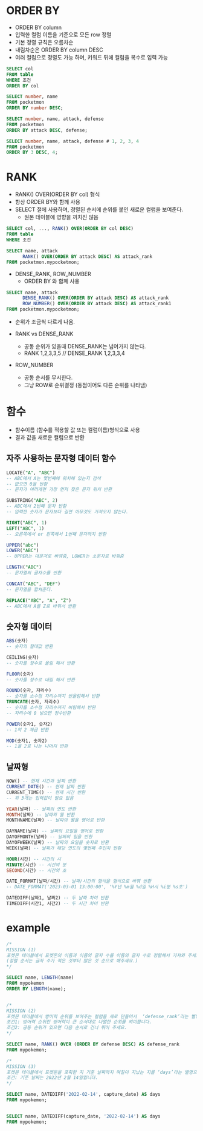 # ORDER BY
- ORDER BY column
- 입력한 컬럼 이름을 기준으로 모든 row 정렬
- 기본 정렬 규칙은 오름차순 
- 내림차순은 ORDER BY column DESC
- 여러 컬럼으로 정렬도 가능 하며, 키워드 뒤에 컬럼을 복수로 입력 가능

```SQL
SELECT col
FROM table
WHERE 조건
ORDER BY col
```

```SQL
SELECT number, name
FROM pocketmon
ORDER BY number DESC;
```

```SQL
SELECT number, name, attack, defense
FROM pocketmon
ORDER BY attack DESC, defense;
```

```SQL
SELECT number, name, attack, defense # 1, 2, 3, 4
FROM pocketmon
ORDER BY 3 DESC, 4;
```
# RANK
- RANK() OVER(ORDER BY col) 형식
- 항상 ORDER BY와 함께 사용
- SELECT 절에 사용하며, 정렬된 순서에 순위를 붙인 새로운 컬럼을 보여준다.
  - 원본 테이블에 영향을 끼치진 않음

```SQL
SELECT col, ..., RANK() OVER(ORDER BY col DESC)
FROM table
WHERE 조건
```

```SQL
SELECT name, attack
      RANK() OVER(ORDER BY attack DESC) AS attack_rank
FROM pocketmon.mypocketmon;
```

- DENSE_RANK, ROW_NUMBER 
  - ORDER BY 와 함께 사용

```SQL
SELECT name, attack
      DENSE_RANK() OVER(ORDER BY attack DESC) AS attack_rank
      ROW_NUMBER() OVER(ORDER BY attack DESC) AS attack_rank1
FROM pocketmon.mypocketmon;
```

- 순위가 조금씩 다르게 나옴.
- RANK vs DENSE_RANK 
  - 공동 순위가 있을때 DENSE_RANK는 넘어가지 않는다.
  - RANK 1,2,3,3,5  // DENSE_RANK 1,2,3,3,4

- ROW_NUMBER
  - 공동 순서를 무시한다.
  - 그냥 ROW로 순위결정 (동점이어도 다른 순위를 나타냄)

# 함수
- 함수이름 (함수를 적용할 값 또는 컬럼이름)형식으로 사용
- 결과 값을 새로운 컬럼으로 반환

## 자주 사용하는 문자형 데이터 함수
```SQL
LOCATE("A", "ABC") 
-- ABC에서 A는 몇번째에 위치해 있는지 검색 
-- 없으면 0을 반환  
-- 문자가 여러개면 가장 먼저 찾은 문자 위치 반환

SUBSTRING("ABC", 2)
-- ABC에서 2번째 문자 반환
-- 입력한 숫자가 문자보다 길면 아무것도 가져오지 않는다.

RIGHT("ABC", 1)
LEFT("ABC", 1)
-- 오른쪽에서 or 왼쪽에서 1번째 문자까지 반환

UPPER("abc")
LOWER("ABC")
-- UPPER는 대문저로 바꿔줌, LOWER는 소문자로 바꿔줌

LENGTH("ABC")
-- 문자열의 글자수를 반환

CONCAT("ABC", "DEF")
-- 문자열을 합쳐준다.

REPLACE("ABC", "A", "Z")
-- ABC에서 A를 Z로 바꿔서 반환
```

## 숫자형 데이터
```SQL
ABS(숫자)
-- 숫자의 절대값 반환

CEILING(숫자)
-- 숫자를 정수로 올림 해서 반환

FLOOR(숫자)
-- 숫자를 정수로 내림 해서 반환

ROUND(숫자, 자리수)
-- 숫자를 소수점 자리수까지 반올림해서 반환
TRUNCATE(숫자, 자리수)
-- 숫자를 소수점 자리수까지 버림해서 반환
-- 자리수에 0 넣으면 정수반환

POWER(숫자1, 숫자2)
-- 1의 2 제곱 반환

MOD(숫자1, 숫자2)
-- 1을 2로 나눈 나머지 반환
```

## 날짜형
```SQL
NOW() -- 현재 시간과 날짜 반환
CURRENT_DATE() -- 현재 날짜 반환
CURRENT_TIME() -- 현재 시간 반환
-- 위 3개는 입력값이 필요 없음

YEAR(날짜) -- 날짜의 연도 반환
MONTH(날짜) -- 날짜의 월 반환
MONTHNAME(날짜) -- 날짜의 월을 영어로 반환

DAYNAME(날짜) -- 날짜의 요일을 영어로 반환
DAYOFMONTH(날짜) -- 날짜의 일을 반환
DAYOFWEEK(날짜) -- 날짜의 요일을 숫자로 반환
WEEK(날짜) -- 날짜가 해당 연도의 몇번째 주인지 반환

HOUR(시간) -- 시간의 시 
MINUTE(시간) -- 시간의 분
SECOND(시간) -- 시간의 초

DATE_FORMAT(날짜/시간) -- 날짜/시간의 형식을 형식으로 바꿔 반환
-- DATE_FORMAT('2023-03-01 13:00:00', '%Y년 %m월 %d일 %H시 %i분 %s초')

DATEDIFF(날짜1, 날짜2) -- 두 날짜 차이 반환
TIMEDIFF(시간1, 시간2) -- 두 시간 차이 반환
```

# example
```SQL
/*
MISSION (1)
포켓몬 테이블에서 포켓몬의 이름과 이름의 글자 수를 이름의 글자 수로 정렬해서 가져와 주세요.
(정렬 순서는 글자 수가 적은 것부터 많은 것 순으로 해주세요.) 
*/

SELECT name, LENGTH(name)
FROM mypokemon
ORDER BY LENGTH(name);


/*
MISSION (2)
포켓몬 테이블에서 방어력 순위를 보여주는 컬럼을 새로 만들어서  ‘defense_rank’라는 별명으로 가져와 주세요. 이 때, 포켓몬 이름 데이터도 함께 가져와 주세요.
조건1: 방어력 순위란 방어력이 큰 순서대로 나열한 순위를 의미합니다.
조건2: 공동 순위가 있으면 다음 순서로 건너 뛰어 주세요.
*/

SELECT name, RANK() OVER (ORDER BY defense DESC) AS defense_rank
FROM mypokemon;

/*
MISSION (3)
포켓몬 테이블에서 포켓몬을 포획한 지 기준 날짜까지 며칠이 지났는 지를 ‘days’라는 별명으로 가져와 주세요. 이 때, 포켓몬의 이름도 함께 가져와 주세요.
조건: 기준 날짜는 2022년 2월 14일입니다.
*/

SELECT name, DATEDIFF('2022-02-14', capture_date) AS days
FROM mypokemon;


SELECT name, DATEDIFF(capture_date, '2022-02-14') AS days
FROM mypokemon;

```






